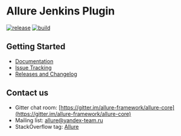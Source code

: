 # Allure Jenkins Plugin

[![release](http://github-release-version.herokuapp.com/github/jenkinsci/allure-plugin/release.svg?style=flat)](https://github.com/jenkinsci/allure-plugin/releases/latest) [![build](https://img.shields.io/jenkins/s/http/ci.qatools.ru/allure-plugin_master-deploy.svg?style=flat)](http://ci.qatools.ru/job/allure-plugin_master-deploy/lastBuild/)

## Getting Started

* [Documentation](http://wiki.qatools.ru/display/AL/Allure+Jenkins+Plugin)
* [Issue Tracking](https://github.com/jenkinsci/allure-plugin/issues?labels=&milestone=&page=1&state=open)
* [Releases and Changelog](https://github.com/jenkinsci/allure-plugin/releases)

## Contact us
* Gitter chat room: [https://gitter.im/allure-framework/allure-core](https://gitter.im/allure-framework/allure-core)
* Mailing list: [allure@yandex-team.ru](mailto:allure@yandex-team.ru)
* StackOverflow tag: [Allure](http://stackoverflow.com/questions/tagged/allure)
